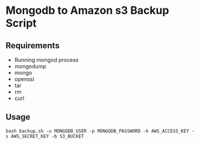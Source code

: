 # Mongodb to Amazon s3 Backup Script

## Requirements

* Running mongod process
* mongodump
* mongo
* openssl
* tar
* rm
* curl

## Usage

`bash backup.sh -u MONGODB_USER -p MONGODB_PASSWORD -k AWS_ACCESS_KEY -s AWS_SECRET_KEY -b S3_BUCKET`

